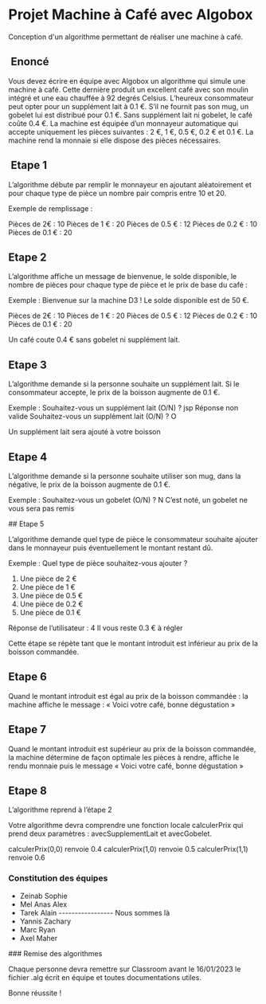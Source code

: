 # Projet Machine à Café avec Algobox

Conception d'un algorithme permettant de réaliser une machine à café.

##  Enoncé

Vous devez écrire en équipe avec Algobox un algorithme qui simule une machine à café.
Cette dernière produit un excellent café avec son moulin intégré et une eau chauffée à 92 degrés Celsius.
L’heureux consommateur peut opter pour un supplément lait à 0.1 €.
S’il ne fournit pas son mug, un gobelet lui est distribué pour 0.1 €.
Sans supplément lait ni gobelet, le café coûte 0.4 €.
La machine est équipée d’un monnayeur automatique qui accepte uniquement les pièces suivantes : 2 €, 1 €, 0.5 €, 0.2 € et 0.1 €.
La machine rend la monnaie si elle dispose des pièces nécessaires.

##  Etape 1

L’algorithme débute par remplir le monnayeur en ajoutant aléatoirement et pour chaque type de pièce un nombre pair compris entre 10 et 20.

Exemple de remplissage :

Pièces de 2€ : 10
Pièces de 1 € : 20
Pièces de 0.5 € : 12
Pièces de 0.2 € : 10
Pièces de 0.1 € : 20

## Etape 2

L’algorithme affiche un message de bienvenue, le solde disponible, le nombre de pièces pour chaque type de pièce et le prix de base du café :

Exemple : Bienvenue sur la machine D3 ! Le solde disponible est de 50 €.

Pièces de 2€ : 10
Pièces de 1 € : 20
Pièces de 0.5 € : 12
Pièces de 0.2 € : 10
Pièces de 0.1 € : 20

Un café coute 0.4 € sans gobelet ni supplément lait.

## Etape 3

L’algorithme demande si la personne souhaite un supplément lait. Si le consommateur accepte, le prix de la boisson augmente de 0.1 €.

Exemple : Souhaitez-vous un supplément lait (O/N) ? jsp
Réponse non valide
Souhaitez-vous un supplément lait (O/N) ? O

Un supplément lait sera ajouté à votre boisson

## Etape 4

L’algorithme demande si la personne souhaite utiliser son mug, dans la négative, le prix de la boisson augmente de 0.1 €.

Exemple : Souhaitez-vous un gobelet (O/N) ? N
C’est noté, un gobelet ne vous sera pas remis

## Etape 5

L’algorithme demande quel type de pièce le consommateur souhaite ajouter dans le monnayeur puis éventuellement le montant restant dû.

Exemple : Quel type de pièce souhaitez-vous ajouter ?

1. Une pièce de 2 €
2. Une pièce de 1 €
3. Une pièce de 0.5 €
4. Une pièce de 0.2 €
5. Une pièce de 0.1 €

Réponse de l’utilisateur : 4
Il vous reste 0.3 € à régler

Cette étape se répète tant que le montant introduit est inférieur au prix de la boisson commandée.

## Etape 6

Quand le montant introduit est égal au prix de la boisson commandée : la machine affiche le message : « Voici votre café, bonne dégustation »

## Etape 7

Quand le montant introduit est supérieur au prix de la boisson commandée, la machine détermine de façon optimale les pièces à rendre, affiche le rendu monnaie puis le message « Voici votre café, bonne dégustation »

## Etape 8

L’algorithme reprend à l’étape 2

Votre algorithme devra comprendre une fonction locale calculerPrix qui prend deux paramètres : avecSupplementLait et avecGobelet.

calculerPrix(0,0) renvoie 0.4
calculerPrix(1,0) renvoie 0.5
calculerPrix(1,1) renvoie 0.6

### Constitution des équipes

- Zeinab Sophie
- Mel Anas Alex
- Tarek Alain ----------------- Nous sommes là
- Yannis Zachary
- Marc Ryan
- Axel Maher

### Remise des algorithmes

Chaque personne devra remettre sur Classroom avant le 16/01/2023 le fichier .alg écrit en équipe et toutes documentations utiles.

Bonne réussite !
